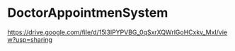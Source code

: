 # DoctorAppointmenSystem

https://drive.google.com/file/d/15l3lPYPVBG_0qSxrXQWrlGoHCxkv_MxI/view?usp=sharing
